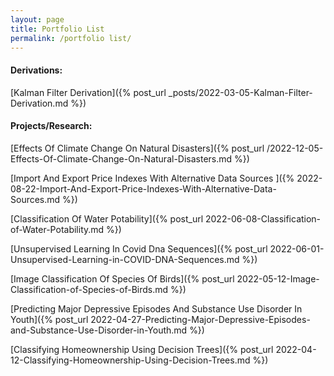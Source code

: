 ```yaml
---
layout: page
title: Portfolio List
permalink: /portfolio list/
---
```


#### Derivations:

[Kalman Filter Derivation]({% post_url _posts/2022-03-05-Kalman-Filter-Derivation.md %})

#### Projects/Research:

[Effects Of Climate Change On Natural Disasters]({% post_url /2022-12-05-Effects-Of-Climate-Change-On-Natural-Disasters.md %})

[Import And Export Price Indexes With Alternative Data Sources
]({% 2022-08-22-Import-And-Export-Price-Indexes-With-Alternative-Data-Sources.md %})

[Classification Of Water Potability]({% post_url 2022-06-08-Classification-of-Water-Potability.md %})

[Unsupervised Learning In Covid Dna Sequences]({% post_url 2022-06-01-Unsupervised-Learning-in-COVID-DNA-Sequences.md %})

[Image Classification Of Species Of Birds]({% post_url 2022-05-12-Image-Classification-of-Species-of-Birds.md %})

[Predicting Major Depressive Episodes And Substance Use Disorder In Youth]({% post_url 2022-04-27-Predicting-Major-Depressive-Episodes-and-Substance-Use-Disorder-in-Youth.md %})

[Classifying Homeownership Using Decision Trees]({% post_url 2022-04-12-Classifying-Homeownership-Using-Decision-Trees.md %})

